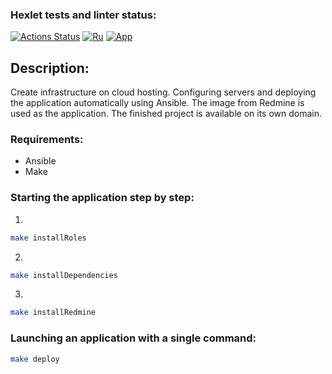 ### Hexlet tests and linter status:
[![Actions Status](https://github.com/ilyasilkin27/devops-for-programmers-project-76/actions/workflows/hexlet-check.yml/badge.svg)](https://github.com/ilyasilkin27/devops-for-programmers-project-76/actions)
[![Ru](https://img.shields.io/badge/Rus-blue)](README_ru.md)
[![App](https://img.shields.io/badge/App-purple)](https://ilyasilkin.ru/)

## Description:

Create infrastructure on cloud hosting. 
Configuring servers and deploying the application automatically using Ansible.
The image from Redmine is used as the application.
The finished project is available on its own domain.

### Requirements:

- Ansible
- Make

### Starting the application step by step:

1. 
```bash
make installRoles
```

2. 
```bash
make installDependencies
```

3.
```bash
make installRedmine
```

### Launching an application with a single command:

```bash
make deploy
```